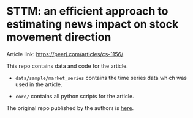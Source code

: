 # STTM: an efficient approach to estimating news impact on stock movement direction

Article link:
https://peerj.com/articles/cs-1156/

This repo contains data and code for the article.

- `data/sample/market_series` contains the time series data which was used in the article.

- `core/` contains all python scripts for the article.

The original repo published by the authors is [here](https://github.com/hse-scila/-STTM).

